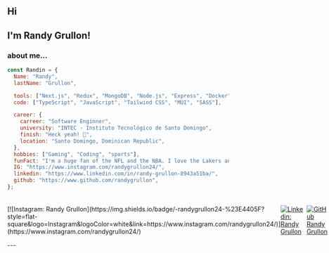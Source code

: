 <h2> Hi </h2>
<h2> I'm Randy Grullon!</h2>

### about me...

```javascript
const Randin = {
  Name: "Randy",
  lastName: "Grullon",

  tools: ["Next.js", "Redux", "MongoDB", "Node.js", "Express", "Docker", "AWS"],
  code: ["TypeScript", "JavaScript", "Tailwind CSS", "MUI", "SASS"],

  career: {
    carreer: "Software Enginner",
    university: "INTEC - Instituto Tecnológico de Santo Domingo",
    finish: "Heck yeah! 🚀",
    location: "Santo Domingo, Dominican Republic",
  },
  hobbies: ["Gaming", "Coding", "sports"],
  funFact: "I'm a huge fan of the NFL and the NBA. I love the Lakers and the Ravens. 🏈🏀",
  IG: "https://www.instagram.com/randygrullon24/",
  linkedin: "https://www.linkedin.com/in/randy-grullon-8943a51ba/",
  github: "https://www.github.com/randygrullon",
};
```

<div
    style="display: flex; justify-content: space-between; align-items: center; margin-top: 20px;"
>
[![Instagram: Randy Grullon](https://img.shields.io/badge/-randygrullon24-%23E4405F?style=flat-square&logo=Instagram&logoColor=white&link=https://www.instagram.com/randygrullon24/)](https://www.instagram.com/randygrullon24/)

[![Linkedin: Randy Grullon](https://img.shields.io/badge/-Randy_Grullon-blue?style=flat-square&logo=Linkedin&logoColor=white&link=https://www.linkedin.com/in/randy-grullon-8943a51ba/)](https://www.linkedin.com/in/randy-grullon-8943a51ba/)

[![GitHub Randy Grullon](https://img.shields.io/github/followers/randygrullon?label=follow&style=social)](https://github.com/randygrullon)
</div>
---
